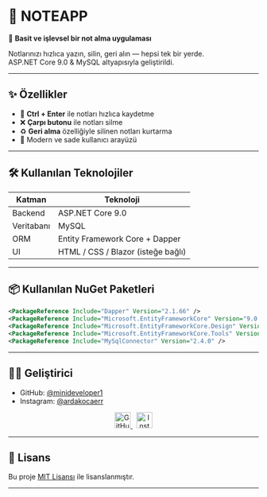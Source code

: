 # 📝 NOTEAPP

🚀 **Basit ve işlevsel bir not alma uygulaması**

Notlarınızı hızlıca yazın, silin, geri alın — hepsi tek bir yerde.  
ASP.NET Core 9.0 & MySQL altyapısıyla geliştirildi.

---

## ✨ Özellikler

- 🧠 **Ctrl + Enter** ile notları hızlıca kaydetme  
- ❌ **Çarpı butonu** ile notları silme  
- ♻️ **Geri alma** özelliğiyle silinen notları kurtarma  
- 🎨 Modern ve sade kullanıcı arayüzü

---

## 🛠️ Kullanılan Teknolojiler

| Katman | Teknoloji |
|--------|-----------|
| Backend | ASP.NET Core 9.0 |
| Veritabanı | MySQL |
| ORM | Entity Framework Core + Dapper |
| UI | HTML / CSS / Blazor (isteğe bağlı) |

---

## 📦 Kullanılan NuGet Paketleri

```xml
<PackageReference Include="Dapper" Version="2.1.66" />
<PackageReference Include="Microsoft.EntityFrameworkCore" Version="9.0.4" />
<PackageReference Include="Microsoft.EntityFrameworkCore.Design" Version="9.0.4" />
<PackageReference Include="Microsoft.EntityFrameworkCore.Tools" Version="9.0.4" />
<PackageReference Include="MySqlConnector" Version="2.4.0" />
```


---

## 🧑‍💻 Geliştirici

- GitHub: [@minideveloper1](https://github.com/minideveloper1)
- Instagram: [@ardakocaerr](https://www.instagram.com/ardakocaerr/)

<div align="center">
  <a href="https://github.com/minideveloper1">
    <img src="https://github.githubassets.com/images/modules/logos_page/GitHub-Mark.png" width="32" height="32" alt="GitHub">
  </a>
  &nbsp;
  <a href="https://www.instagram.com/ardakocaerr/">
    <img src="https://cdn-icons-png.flaticon.com/512/174/174855.png" width="32" height="32" alt="Instagram">
  </a>
</div>

---

## 📄 Lisans

Bu proje [MIT Lisansı](LICENSE) ile lisanslanmıştır.

---

